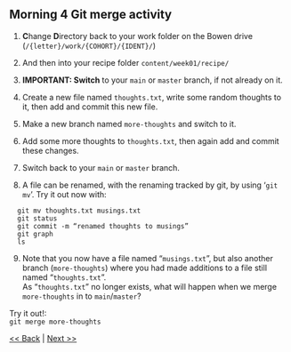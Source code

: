## Morning 4 Git merge activity  
  
1. **C**hange **D**irectory back to your work folder on the Bowen drive (`/{letter}/work/{COHORT}/{IDENT}/`)  
  
2. And then into your recipe folder `content/week01/recipe/`  
  
3. **IMPORTANT: Switch** to your `main` or `master` branch, if not already on it.  

4. Create a new file named `thoughts.txt`, write some random thoughts to it, then add and 
  commit this new file.  

5. Make a new branch named `more-thoughts` and switch to it.  

6. Add some more thoughts to `thoughts.txt`, then again add and commit these changes.  

7. Switch back to your `main` or `master` branch.  

8. A file can be renamed, with the renaming tracked by git, by using ‘`git mv`’. Try it out now with:  
```
  git mv thoughts.txt musings.txt
  git status
  git commit -m “renamed thoughts to musings”
  git graph
  ls
```  

9. Note that you now have a file named “`musings.txt`”, but also another branch (`more-thoughts`) 
where you had made additions to a file still named “`thoughts.txt`”.  
As “`thoughts.txt`” no longer exists, what will happen when we merge `more-thoughts` in to `main`/`master`?  
  
Try it out!:  
`git merge more-thoughts`  
  
  
[<< Back](03-shell-script-challenge.md)  |  [Next >>](05-git-pm-activity.md)  
  